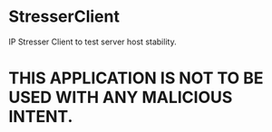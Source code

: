 # StresserClient
IP Stresser Client to test server host stability.

# THIS APPLICATION IS NOT TO BE USED WITH ANY MALICIOUS INTENT.
